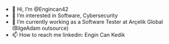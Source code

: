 - 👋 Hi, I’m @Engincan42
- 👀 I’m interested in Software, Cybersecurity
- 🌱 I’m currently working as a Software Tester at Arçelik Global (BilgeAdam outsource)
- 📫 How to reach me linkedin: Engin Can Kedik 
<!---
Engincan42/Engincan42 is a ✨ special ✨ repository because its `README.md` (this file) appears on your GitHub profile.
You can click the Preview link to take a look at your changes.
--->
